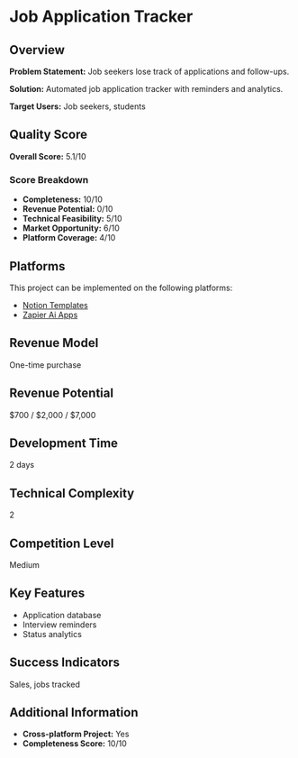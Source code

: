 # Job Application Tracker

## Overview
**Problem Statement:** Job seekers lose track of applications and follow-ups.

**Solution:** Automated job application tracker with reminders and analytics.

**Target Users:** Job seekers, students

## Quality Score
**Overall Score:** 5.1/10

### Score Breakdown
- **Completeness:** 10/10
- **Revenue Potential:** 0/10
- **Technical Feasibility:** 5/10
- **Market Opportunity:** 6/10
- **Platform Coverage:** 4/10

## Platforms
This project can be implemented on the following platforms:
- [Notion Templates](./platforms/notion-templates/)
- [Zapier Ai Apps](./platforms/zapier-ai-apps/)

## Revenue Model
One-time purchase

## Revenue Potential
$700 / $2,000 / $7,000

## Development Time
2 days

## Technical Complexity
2

## Competition Level
Medium

## Key Features
- Application database
- Interview reminders
- Status analytics

## Success Indicators
Sales, jobs tracked

## Additional Information
- **Cross-platform Project:** Yes
- **Completeness Score:** 10/10
